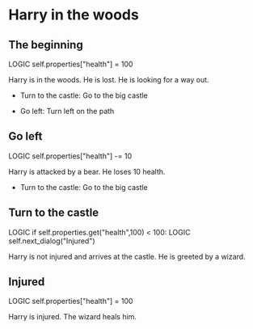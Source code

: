 # Harry in the woods

## The beginning
LOGIC self.properties["health"] = 100 

Harry is in the woods. He is lost. He is looking for a way out.

- Turn to the castle: Go to the big castle

- Go left: Turn left on the path

## Go left
LOGIC self.properties["health"] -= 10

Harry is attacked by a bear. He loses 10 health.

- Turn to the castle: Go to the big castle

## Turn to the castle
LOGIC if self.properties.get("health",100) < 100:
LOGIC     self.next_dialog("Injured")

Harry is not injured and arrives at the castle. He is greeted by a wizard.

## Injured
LOGIC self.properties["health"] = 100

Harry is injured. The wizard heals him.

